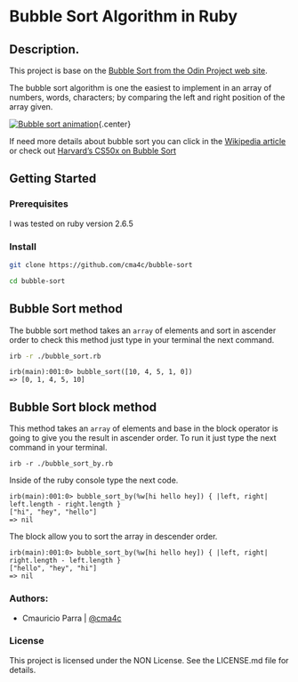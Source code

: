 # Bubble Sort Algorithm in Ruby

## Description.

This project is base on the [Bubble Sort from the Odin Project web site](https://www.theodinproject.com/courses/ruby-programming/lessons/advanced-building-blocks#project-1-bubble-sort).

The bubble sort algorithm is one the easiest to implement in an array of numbers,
words, characters; by comparing the left and right position of the array given.

[![Bubble sort animation](https://upload.wikimedia.org/wikipedia/commons/c/c8/Bubble-sort-example-300px.gif)](http://en.wikipedia.org/wiki/Bubble_sort){.center}

If need more details about bubble sort you can click in the [Wikipedia article](http://en.wikipedia.org/wiki/Bubble_sort) or
check out [Harvard’s CS50x on Bubble Sort](https://www.youtube.com/watch?v=8Kp-8OGwphY)

## Getting Started

### Prerequisites

I was tested on ruby version 2.6.5

### Install

```sh
git clone https://github.com/cma4c/bubble-sort
```

```sh
cd bubble-sort
```

## Bubble Sort method

The bubble sort method takes an `array` of elements and sort in ascender order
to check this method just type in your terminal the next command.

```sh
irb -r ./bubble_sort.rb
```

```irb
irb(main):001:0> bubble_sort([10, 4, 5, 1, 0])
=> [0, 1, 4, 5, 10]
```

## Bubble Sort block method

This method takes an `array` of elements and base in the block operator is going to
give you the result in ascender order. To run it just type the next command in your
terminal.

```
irb -r ./bubble_sort_by.rb
```

Inside of the ruby console type the next code.

```irb
irb(main):001:0> bubble_sort_by(%w[hi hello hey]) { |left, right| left.length - right.length }
["hi", "hey", "hello"]
=> nil
```

The block allow you to sort the array in descender order.

```
irb(main):001:0> bubble_sort_by(%w[hi hello hey]) { |left, right| right.length - left.length }
["hello", "hey", "hi"]
=> nil
```

### Authors:

- Cmauricio Parra | [@cma4c](https://twitter.com/@cma4c)

### License

This project is licensed under the NON License. See the LICENSE.md file for details.
